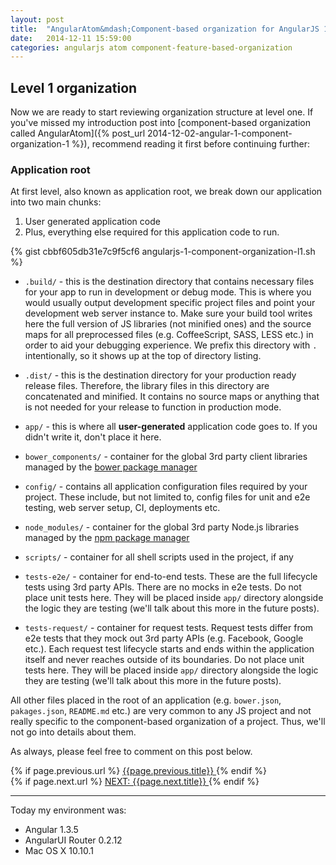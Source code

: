```yaml
---
layout: post
title:  "AngularAtom&mdash;Component-based organization for AngularJS 1.x apps (Part&nbsp;2)"
date:   2014-12-11 15:59:00
categories: angularjs atom component-feature-based-organization
---
```


## Level 1 organization

Now we are ready to start reviewing organization structure at level one.
If you've missed my introduction post into [component-based organization called
AngularAtom]({% post_url 2014-12-02-angular-1-component-organization-1 %}), recommend reading it first before continuing further:

### Application root

At first level, also known as application root, we break down our application into two main chunks:

1. User generated application code
1. Plus, everything else required for this application code to run.

<!--more-->

{% gist cbbf605db31e7c9f5cf6 angularjs-1-component-organization-l1.sh %}

* `.build/` - this is the destination directory that contains necessary files for
your app to run in development or debug mode. This is where you would usually output development specific project files and point your development web server instance to. Make sure your build tool writes here the full version of JS libraries (not minified ones) and the source maps for all preprocessed files (e.g. CoffeeScript, SASS, LESS etc.) in order to aid your debugging experience. We prefix this directory with `.` intentionally, so it shows up at the top of directory listing.

* `.dist/` - this is the destination directory for your production ready release files. Therefore, the library files in this directory are concatenated and minified.
It contains no source maps or anything that is not needed for your release to function in production mode.

* `app/` - this is  where all **user-generated** application code goes to. If you
didn't write it, don't place it here.

* `bower_components/` - container for the global 3rd party client libraries managed by the [bower&nbsp;package&nbsp;manager](http://bower.io/)

* `config/` - contains all application configuration files required by your project. These include, but not limited to, config files for unit and e2e testing, web server
setup, CI, deployments etc.

* `node_modules/` - container for the global 3rd party Node.js libraries managed by the [npm&nbsp;package&nbsp;manager](https://www.npmjs.com/)

* `scripts/` - container for all shell scripts used in the project, if any

* `tests-e2e/` - container for end-to-end tests. These are the full lifecycle tests
using 3rd party APIs. There are no mocks in e2e tests. Do
not place unit tests here. They will be placed inside `app/` directory alongside
the logic they are testing (we'll talk about this more in the future posts).

* `tests-request/` - container for request tests. Request tests differ from e2e tests that they mock out 3rd party APIs (e.g. Facebook, Google etc.). Each request test lifecycle starts and ends within the application itself and never reaches outside of its boundaries. Do not place unit tests here. They will be placed inside `app/` directory alongside the logic they are testing
(we'll talk about this more in the future posts).

All other files placed in the root of an application (e.g. `bower.json`, `pakages.json`, `README.md` etc.) are very common to any JS project and not really
specific to the component-based organization of a project. Thus, we'll not go into details about them.

As always, please feel free to comment on this post below.

<div id="post-navigation" >
  <div class="previous">
    {% if page.previous.url %}
    <a href="{{page.previous.url}}" title="Previous post: {{page.next.title}}">
    <i class="fa fa-lg fa-arrow-circle-left"></i>
    {{page.previous.title}}
    </a>
    {% endif %}
  </div>
  <div class="next">
    {% if page.next.url %}
    <a href="{{page.next.url}}" title="Next post:
    {{page.next.title}}">NEXT: {{page.next.title}} <i class="fa fa-2x fa-arrow-circle-right"></i></a>
    {% endif %}
  </div>
</div>

___

Today my environment was:

- Angular 1.3.5
- AngularUI Router 0.2.12
- Mac OS X 10.10.1
